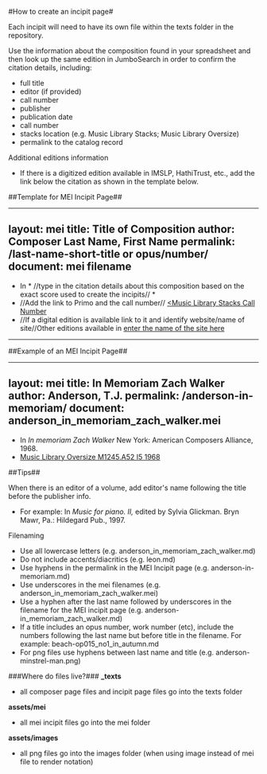 #How to create an incipit page#

Each incipit will need to have its own file within the texts folder in the repository.

Use the information about the composition found in your spreadsheet and then look up the same edition in JumboSearch in order to confirm the citation details, including:
- full title
- editor (if provided)
- call number
- publisher
- publication date
- call number
- stacks location (e.g. Music Library Stacks; Music Library Oversize)
- permalink to the catalog record

Additional editions information
- If there is a digitized edition available in IMSLP, HathiTrust, etc., add the link below the citation as shown in the template below.


##Template for MEI Incipit Page##

---
layout: mei
title: Title of Composition
author: Composer Last Name, First Name
permalink: /last-name-short-title or opus/number/
document: mei filename
---

- In * //type in the citation details about this composition based on the exact score used to create the incipits// *
- //Add the link to Primo and the call number// <a href="Primo Link" target="_blank"><Music Library Stacks Call Number</a>
- //If a digital edition is available link to it and identify website/name of site//Other editions available in <a href="external link" target="_blank">enter the name of the site here</a>

---

##Example of an MEI Incipit Page##

---
layout: mei
title: In Memoriam Zach Walker
author: Anderson, T.J.
permalink: /anderson-in-memoriam/
document: anderson_in_memoriam_zach_walker.mei
---

- In *In memoriam Zach Walker* New York: American Composers Alliance, 1968.
- <a href="https://tufts-primo.hosted.exlibrisgroup.com/permalink/f/bnf7qa/01TUN_ALMA21104821390003851" target="_blank">Music Library Oversize M1245.A52 I5 1968</a>

##Tips##

When there is an editor of a volume, add editor's name following the title before the publisher info.
- For example: In *Music for piano. II,* edited by Sylvia Glickman. Bryn Mawr, Pa.: Hildegard Pub., 1997.

Filenaming
- Use all lowercase letters (e.g. anderson_in_memoriam_zach_walker.md)
- Do not include accents/diacritics (e.g. leon.md)
- Use hyphens in the permalink in the MEI Incipit page (e.g. anderson-in-memoriam.md)
- Use underscores in the mei filenames (e.g. anderson_in_memoriam_zach_walker.mei)
- Use a hyphen after the last name followed by underscores in the filename for the MEI incipit page (e.g. anderson-in_memoriam_zach_walker.md)
- If a title includes an opus number, work number (etc), include the numbers following the last name but before title in the filename. For example: beach-op015_no1_in_autumn.md
- For png files use hyphens between last name and title (e.g. anderson-minstrel-man.png)

###Where do files live?###
**_texts**
- all composer page files and incipit page files go into the texts folder

**assets/mei**
- all mei incipit files go into the mei folder

**assets/images**
- all png files go into the images folder (when using image instead of mei file to render notation)
